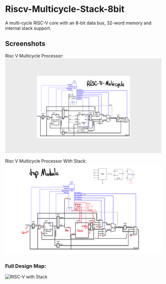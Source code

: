 
# Riscv-Multicycle-Stack-8bit


A multi-cycle RISC-V core with an 8-bit data bus, 32-word memory and internal stack support.



## Screenshots

Risc V Multicycle Processor:
![App Screenshot 1](https://github.com/im-w/Stack-Riscv-Multicycle-Cpu-Design/blob/main/Documents/risk-v-multicycle.png?raw=true)



Risc V Multicycle Processor With Stack:
![App Screenshot 2](https://github.com/im-w/Stack-Riscv-Multicycle-Cpu-Design/blob/main/Documents/top-module.png?raw=true)



### Full Design Map:

![RISC-V with Stack](https://github.com/im-w/Stack-Riscv-Multicycle-Cpu-Design/blob/main/Documents/risc-v-with-stack.png?raw=true)


